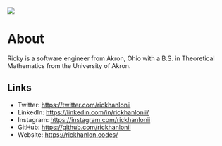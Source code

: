  <img src = "https://pbs.twimg.com/profile_banners/244965762/1556380520/1500x500" >

# About

Ricky is a software engineer from Akron, Ohio with a B.S. in Theoretical Mathematics from the University of Akron.

## Links
- Twitter: https://twitter.com/rickhanlonii
- LinkedIn: https://linkedin.com/in/rickhanlonii/
- Instagram: https://instagram.com/rickhanlonii
- GitHub: https://github.com/rickhanlonii
- Website: https://rickhanlon.codes/ 
